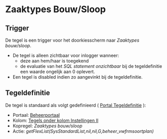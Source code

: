 # Zaaktypes Bouw/Sloop

## Trigger

De tegel is een trigger voor het doorkiesscherm naar *Zaaktypes bouw/sloop*.

- De tegel is alleen zichtbaar voor inlogger wanneer:
  - deze aan hem/haar is toegekend
  - de evaluatie van het *SQL statement onzichtbaar* bij de tegeldefinitie een waarde ongelijk aan 0 oplevert.
- Een tegel is disabled indien zo aangevinkt bij de tegeldefinitie.

## Tegeldefinitie

De tegel is standaard als volgt gedefinieerd ( [Portal Tegeldefinitie](/instellen_inrichten/portaldefinitie/portal_tegel.md) ):

- Portaal: [Beheerportaal](/probleemoplossing/portalen_en_moduleschermen/beheerportaal/README.md)
- Kolom: [Tegels onder kolom Instellingen II](/probleemoplossing/portalen_en_moduleschermen/beheerportaal/tegels_onder_kolom_instellingen_ii/README.md)
- Kopregel: *Zaaktypes bouw/sloop*
- Actie: *getFlexList(SysStandardList,nil,nil,G,beheer_vwfrmsoortplan)*
